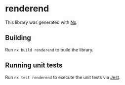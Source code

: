 # renderend

This library was generated with [Nx](https://nx.dev).

## Building

Run `nx build renderend` to build the library.

## Running unit tests

Run `nx test renderend` to execute the unit tests via [Jest](https://jestjs.io).
